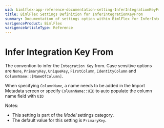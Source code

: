 ```yaml
---
uid: bimlflex-app-reference-documentation-setting-InferIntegrationKeyFrom
title: BimlFlex Settings Definition for InferIntegrationKeyFrom
summary: Documentation of settings option within BimlFlex for InferIntegrationKeyFrom
varigenceProduct: BimlFlex
varigenceArticleType: Reference
---
```


# Infer Integration Key From

The convention to infer the `Integration Key` from. Case sensitive options are `None`, `PrimaryKey`, `UniqueKey`, `FirstColumn`, `IdentityColumn` and `ColumnName::[NameOfColumn]`.

When specifying `ColumnName`, a name needs to be added in the Import Metadata screen or specify `ColumnName::UID` to auto populate the column name field with `UID`

Notes:

* This setting is part of the *Model* settings category.
* The default value for this setting is `PrimaryKey`.
